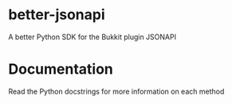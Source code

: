 # better-jsonapi
A better Python SDK for the Bukkit plugin JSONAPI

# Documentation
Read the Python docstrings for more information on each method
